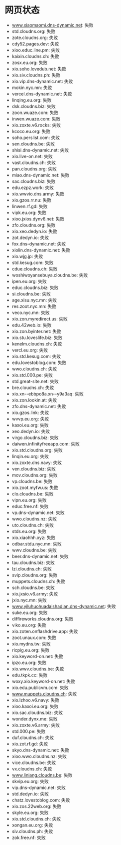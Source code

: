 # 网页状态
- www.xiaomaomi.dns-dynamic.net: 失败
- std.cloudns.org: 失败
- zote.cloudns.org: 失败
- cdy52.pages.dev: 失败
- xioo.educ.line.pm: 失败
- kaixin.cloudns.ch: 失败
- zosx.eu.org: 失败
- xio.soho.lovedub.net: 失败
- xio.siv.cloudns.ph: 失败
- xio.vip.dns-dynamic.net: 失败
- mokin.nyc.mn: 失败
- vercel.dns-dynamic.net: 失败
- linqing.eu.org: 失败
- dsk.cloudns.biz: 失败
- zoon.wuaze.com: 失败
- inwen.wuaze.com: 失败
- xio.zoxte.v6.rocks: 失败
- kcoco.eu.org: 失败
- soho.perslist.com: 失败
- sen.cloudns.be: 失败
- shisi.dns-dynamic.net: 失败
- xio.live-on.net: 失败
- vast.cloudns.ch: 失败
- pan.cloudns.org: 失败
- miao.dns-dynamic.net: 失败
- sac.cloudns.biz: 失败
- edu.ezpz.work: 失败
- xio.wwvio.dns.army: 失败
- xio.gzos.rr.nu: 失败
- linwen.rf.gd: 失败
- vipk.eu.org: 失败
- xioo.jxios.dynv6.net: 失败
- zfo.cloudns.org: 失败
- xio.xeo.dedyn.io: 失败
- zot.dedyn.io: 失败
- fox.dns-dynamic.net: 失败
- xiolin.dns-dynamic.net: 失败
- xio.wjg.jp: 失败
- std.kesug.com: 失败
- cdue.cloudns.ch: 失败
- woshiwoyansebuya.cloudns.be: 失败
- ipen.eu.org: 失败
- educ.cloudns.biz: 失败
- si.cloudns.be: 失败
- age.xisu.nyc.mn: 失败
- res.zoot.nyc.mn: 失败
- veco.nyc.mn: 失败
- xio.zon.myredirect.us: 失败
- edu.42web.io: 失败
- xio.zon.byinter.net: 失败
- xio.stu.loveslife.biz: 失败
- kenelm.cloudns.ch: 失败
- vercl.eu.org: 失败
- xio.std.kesug.com: 失败
- edu.lovestoblog.com: 失败
- wwo.cloudns.ch: 失败
- xio.std.000.pe: 失败
- std.great-site.net: 失败
- bre.cloudns.ch: 失败
- xio.xn--ebbpo8a.xn--y9a3aq: 失败
- xio.zon.lookin.at: 失败
- zfo.dns-dynamic.net: 失败
- xio.gzos.link: 失败
- wvvp.eu.org: 失败
- kaxoi.eu.org: 失败
- xeo.dedyn.io: 失败
- virgo.cloudns.biz: 失败
- daiwen.infinityfreeapp.com: 失败
- xio.std.cloudns.org: 失败
- linqin.eu.org: 失败
- xio.zoxte.dns.navy: 失败
- ven.cloudns.biz: 失败
- mov.cloudns.org: 失败
- vp.cloudns.be: 失败
- xio.zoot.myfw.us: 失败
- clo.cloudns.be: 失败
- vipn.eu.org: 失败
- educ.free.nf: 失败
- vp.dns-dynamic.net: 失败
- wwo.cloudns.nz: 失败
- uto.cloudns.ch: 失败
- stds.eu.org: 失败
- xio.xiaohhh.xyz: 失败
- odbar.stdu.nyc.mn: 失败
- wwv.cloudns.be: 失败
- beer.dns-dynamic.net: 失败
- tau.cloudns.biz: 失败
- lzi.cloudns.ch: 失败
- svip.cloudns.org: 失败
- muppets.cloudns.ch: 失败
- sch.cloudns.be: 失败
- xio.jxsio.v6.army: 失败
- jxio.nyc.mn: 失败
- www.yiluhuohuadaishadian.dns-dynamic.net: 失败
- suke.eu.org: 失败
- diffireworks.cloudns.org: 失败
- viko.eu.org: 失败
- xio.zoten.onflashdrive.app: 失败
- zoot.unaux.com: 失败
- xio.mydns.tw: 失败
- ricpig.eu.org: 失败
- xio.keyword-on.net: 失败
- ipzo.eu.org: 失败
- xio.wwv.cloudns.be: 失败
- edu.tkpk.cc: 失败
- woxy.xio.keyword-on.net: 失败
- xio.edu.publicvm.com: 失败
- www.muppets.cloudns.ch: 失败
- xio.lzhoo.v6.navy: 失败
- xioo.kaxoi.eu.org: 失败
- xio.sac.cloudns.biz: 失败
- wonder.dynx.me: 失败
- xio.zoxte.v6.army: 失败
- std.000.pe: 失败
- duf.cloudns.ch: 失败
- xio.zot.rf.gd: 失败
- skyo.dns-dynamic.net: 失败
- xioo.wwo.cloudns.nz: 失败
- vice.cloudns.be: 失败
- vx.cloudns.ch: 失败
- www.liniang.cloudns.be: 失败
- skvip.eu.org: 失败
- vip.dns-dynamic.net: 失败
- std.dedyn.io: 失败
- chatz.lovestoblog.com: 失败
- xio.zos.22web.org: 失败
- skyle.eu.org: 失败
- xio.std.cloudns.ch: 失败
- xongan.eu.org: 失败
- siv.cloudns.ph: 失败
- zok.free.nf: 失败
